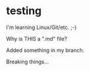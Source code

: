 # testing
I'm learning Linux/Git/etc. ;-)

Why is THIS a ".md" file?

Added something in my branch.

Breaking things...
